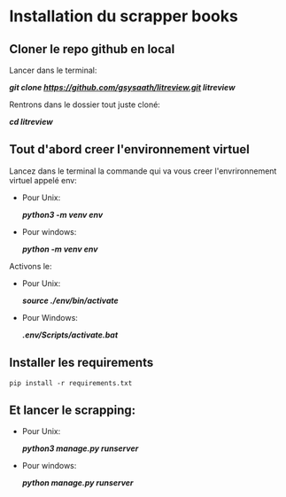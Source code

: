 # Installation du scrapper books
## Cloner le repo github en local

Lancer dans le terminal:

***git clone https://github.com/gsysaath/litreview.git litreview***

Rentrons dans le dossier tout juste cloné:

***cd litreview***
## Tout d'abord creer l'environnement virtuel

Lancez dans le terminal la commande qui va vous creer l'envrironnement virtuel appelé env:

- Pour Unix:

    ***python3 -m venv env***

- Pour windows:

    ***python -m venv env***
    
Activons le:
- Pour Unix:

    ***source ./env/bin/activate***
- Pour Windows:

    ***.env/Scripts/activate.bat***

## Installer les requirements

    pip install -r requirements.txt

## Et lancer le scrapping:

- Pour Unix:

    ***python3 manage.py runserver***

- Pour windows:

    ***python manage.py runserver*** 
